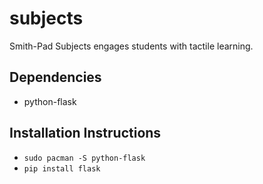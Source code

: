 # subjects
Smith-Pad Subjects engages students with tactile learning.


## Dependencies

- python-flask

## Installation Instructions

- `sudo pacman -S python-flask`
- `pip install flask`

